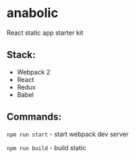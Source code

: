 # anabolic
React static app starter kit

## Stack:
* Webpack 2
* React
* Redux
* Babel

## Commands:
`npm run start` - start webpack dev server

`npm run build` - build static
